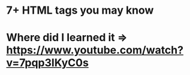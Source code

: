 # 7+ HTML tags you may know

# Where did I learned it => https://www.youtube.com/watch?v=7pqp3IKyC0s
